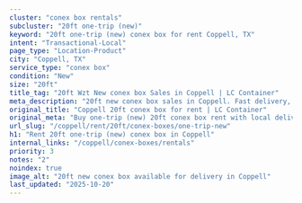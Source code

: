 ```yaml
---
cluster: "conex box rentals"
subcluster: "20ft one-trip (new)"
keyword: "20ft one-trip (new) conex box for rent Coppell, TX"
intent: "Transactional-Local"
page_type: "Location-Product"
city: "Coppell, TX"
service_type: "conex box"
condition: "New"
size: "20ft"
title_tag: "20ft Wzt New conex box Sales in Coppell | LC Container"
meta_description: "20ft new conex box sales in Coppell. Fast delivery, competitive pricing. Serving conex boxes area. Quote ID: V5I. Call (214) 524-4168 for your free quote today."
original_title: "Coppell 20ft conex box for rent | LC Container"
original_meta: "Buy one-trip (new) 20ft conex box rent with local delivery in Coppell, TX. LC Container — local Since 2003. Request a fast quote today."
url_slug: "/coppell/rent/20ft/conex-boxes/one-trip-new"
h1: "Rent 20ft one-trip (new) conex box in Coppell"
internal_links: "/coppell/conex-boxes/rentals"
priority: 3
notes: "2"
noindex: true
image_alt: "20ft new conex box available for delivery in Coppell"
last_updated: "2025-10-20"
---
```


<!-- TODO: Add unique city/inventory copy, images, and internal links here. -->
